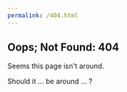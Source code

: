 ```yaml
---
permalink: /404.html
---
```

<script>var matches = `${window.location}`.match('^(http[s]?|ftp):\\/?\\/?([^:\\/\\s]+)\\/((?:(\\w+(?:\\/\\w+)*)\\/)?([\\w\\-\\.]+[^\\/#?\\s]+))(.*)?(#[\\w\\-]+)?$'); var path = matches[3]; var dir = matches[4]; var file = matches[5]; if (dir === undefined) { dir = ""; } else { dir = `/${dir}`; } if (!file.includes('.')) { file = `${file}.md`; path = `${path}.md`; } if (matches[6] && matches[6][0] == "/") { var query = matches[6].slice(1, matches[6].length - 1); var hash = matches[7]; if (hash === undefined) { hash = ""; } window.location = `${matches[1]}://${matches[2]}/${matches[3]}${query}${hash}`; }</script>
## Oops; Not Found: 404

Seems this page isn't around.

Should it ... be around ... <script>document.write(path)</script> ?

<script>document.write(`Maybe you would like to <a href="https://github.com/moltendorf/maez.red-frontend/new/gh-pages?filename=${path}">propose creating this page on GitHub</a>?`)</script>
